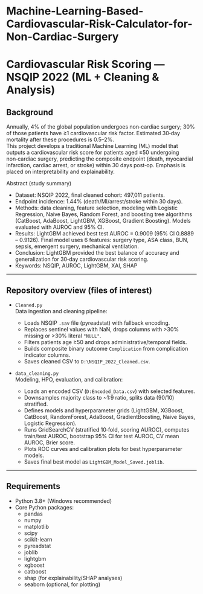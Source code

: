 # Machine-Learning-Based-Cardiovascular-Risk-Calculator-for-Non-Cardiac-Surgery
# Cardiovascular Risk Scoring — NSQIP 2022 (ML + Cleaning & Analysis)

## Background
Annually, 4% of the global population undergoes non‑cardiac surgery; 30% of those patients have ≥1 cardiovascular risk factor. Estimated 30‑day mortality after these procedures is 0.5–2%.  
This project develops a traditional Machine Learning (ML) model that outputs a cardiovascular risk score for patients aged ≥50 undergoing non‑cardiac surgery, predicting the composite endpoint (death, myocardial infarction, cardiac arrest, or stroke) within 30 days post‑op. Emphasis is placed on interpretability and explainability.

Abstract (study summary)
- Dataset: NSQIP 2022, final cleaned cohort: 497,011 patients.
- Endpoint incidence: 1.44% (death/MI/arrest/stroke within 30 days).
- Methods: data cleaning, feature selection, modeling with Logistic Regression, Naive Bayes, Random Forest, and boosting tree algorithms (CatBoost, AdaBoost, LightGBM, XGBoost, Gradient Boosting). Models evaluated with AUROC and 95% CI.
- Results: LightGBM achieved best test AUROC = 0.9009 (95% CI 0.8889 – 0.9126). Final model uses 6 features: surgery type, ASA class, BUN, sepsis, emergent surgery, mechanical ventilation.
- Conclusion: LightGBM provided the best balance of accuracy and generalization for 30‑day cardiovascular risk scoring.
- Keywords: NSQIP, AUROC, LightGBM, XAI, SHAP

---

## Repository overview (files of interest)
- `Cleaned.py`  
  Data ingestion and cleaning pipeline:
  - Loads NSQIP `.sav` file (pyreadstat) with fallback encoding.
  - Replaces sentinel values with NaN, drops columns with >30% missing or >30% literal `"NULL"`.
  - Filters patients age ≥50 and drops administrative/temporal fields.
  - Builds composite binary outcome `Complication` from complication indicator columns.
  - Saves cleaned CSV to `D:\NSQIP_2022_Cleaned.csv`.

- `data_cleaning.py`  
  Modeling, HPO, evaluation, and calibration:
  - Loads an encoded CSV (`D:Encoded_Data.csv`) with selected features.
  - Downsamples majority class to ~1:9 ratio, splits data (90/10) stratified.
  - Defines models and hyperparameter grids (LightGBM, XGBoost, CatBoost, RandomForest, AdaBoost, GradientBoosting, Naive Bayes, Logistic Regression).
  - Runs GridSearchCV (stratified 10‑fold, scoring AUROC), computes train/test AUROC, bootstrap 95% CI for test AUROC, CV mean AUROC, Brier score.
  - Plots ROC curves and calibration plots for best hyperparameter models.
  - Saves final best model as `LightGBM_Model_Saved.joblib`.

---

## Requirements

- Python 3.8+ (Windows recommended)
- Core Python packages:
  - pandas
  - numpy
  - matplotlib
  - scipy
  - scikit-learn
  - pyreadstat
  - joblib
  - lightgbm
  - xgboost
  - catboost
  - shap (for explainability/SHAP analyses)
  - seaborn (optional, for plotting)
